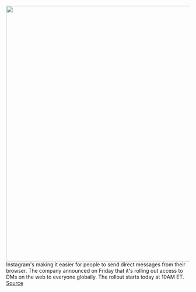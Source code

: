 <img src='https://cdn.vox-cdn.com/thumbor/m4lvthxpqf9pRyE8qGnYO6RDWsY=/0x0:2560x1706/1200x800/filters:focal(1076x649:1484x1057)/cdn.vox-cdn.com/uploads/chorus_image/image/66634341/ig_direct.0.jpg' width='700px' /><br/>
Instagram's making it easier for people to send direct messages from their browser. The company announced on Friday that it's rolling out access to DMs on the web to everyone globally. The rollout starts today at 10AM ET.
<a href='https://www.theverge.com/2020/4/10/21215449/instagram-dm-web-browser-update-direct-message'> Source <a/>